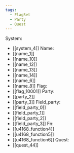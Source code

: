 ```yaml
---
tags:
  - FlagSet
  - Party
  - Quest
---
```

System:
- [[system_4]]
Name:
- [[name_1]]
- [[name_10]]
- [[name_12]]
- [[name_13]]
- [[name_14]]
- [[name_6]]
- [[name_8]]
Flag:
- [[flag_10001]]
Party:
- [[party_2]]
- [[party_3]]
Field_party:
- [[field_party_0]]
- [[field_party_1]]
- [[field_party_2]]
- [[field_party_3]]
Fn:
- [[u4168_function4]]
- [[u4168_function5]]
- [[u4168_function6]]
Quest:
- [[quest_44]]
